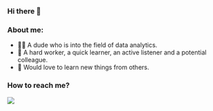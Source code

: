 ### Hi there 👋

### About me:
- 🤸‍♂️ A dude who is into the field of data analytics.  
- 💪 A hard worker, a quick learner, an active listener and a potential colleague.  
- 🤗 Would love to learn new things from others.  

### How to reach me?
 [![](https://camo.githubusercontent.com/f2d0b0da5ad42ba7477de5394860d015a6e199b5bcfd52b3d315dca0be84ca1a/68747470733a2f2f696d672e736869656c64732e696f2f62616467652f4c696e6b6564496e2d3041363643323f7374796c653d666f722d7468652d6261646765266c6f676f3d4c696e6b6564496e266c6f676f436f6c6f723d7768697465)](https://www.linkedin.com/in/hieunguyen2310/)
  
<!--
**nhh979/nhh979** is a ✨ _special_ ✨ repository because its `README.md` (this file) appears on your GitHub profile.

Here are some ideas to get you started:

- 🔭 I’m currently working on ...
- 🌱 I’m currently learning ...
- 👯 I’m looking to collaborate on ...
- 🤔 I’m looking for help with ...
- 💬 Ask me about ...
- 📫 How to reach me: ...
- 😄 Pronouns: ...
- ⚡ Fun fact: ...
-->
